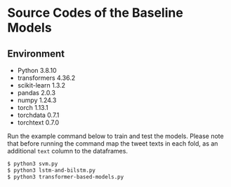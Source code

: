 # Source Codes of the Baseline Models

## Environment
- Python 3.8.10
- transformers 4.36.2
- scikit-learn 1.3.2
- pandas 2.0.3
- numpy 1.24.3  
- torch 1.13.1
- torchdata 0.7.1       
- torchtext 0.7.0 

Run the example command below to train and test the models. Please note that before running the command map the tweet texts in each fold, as an additional `text` column to the dataframes.

```bash
$ python3 svm.py
$ python3 lstm-and-bilstm.py
$ python3 transformer-based-models.py
```
